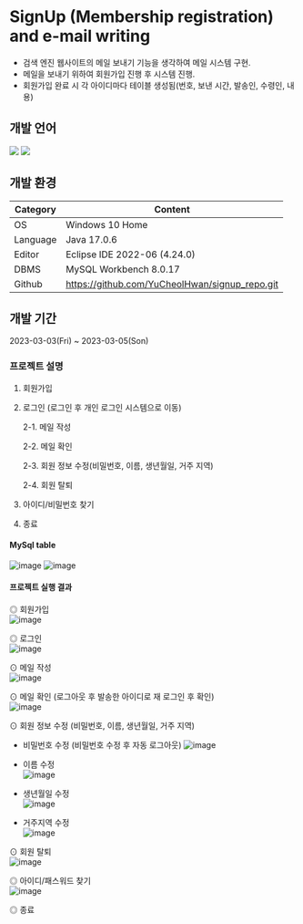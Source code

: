 # SignUp (Membership registration) and e-mail writing
  * 검색 엔진 웹사이트의 메일 보내기 기능을 생각하여 메일 시스템 구현.
  * 메일을 보내기 위하여 회원가입 진행 후 시스템 진행.
  * 회원가입 완료 시 각 아이디마다 테이블 생성됨(번호, 보낸 시간, 발송인, 수령인, 내용)
## 개발 언어
<img src="https://img.shields.io/badge/-Java-orange">
<img src="https://img.shields.io/badge/-MySql-blue">

## 개발 환경
| Category | Content |
| --- | --- |
| OS | Windows 10 Home |
| Language | Java 17.0.6 |
| Editor | Eclipse IDE 2022-06 (4.24.0) |
| DBMS | MySQL Workbench 8.0.17 |
| Github | https://github.com/YuCheolHwan/signup_repo.git |

## 개발 기간
2023-03-03(Fri) ~ 2023-03-05(Son)

### 프로젝트 설명
1. 회원가입
2. 로그인 (로그인 후 개인 로그인 시스템으로 이동) 

   2-1. 메일 작성 
 
   2-2. 메일 확인 
 
   2-3. 회원 정보 수정(비밀번호, 이름, 생년월일, 거주 지역) 
 
   2-4. 회원 탈퇴 
 
3. 아이디/비밀번호 찾기
4. 종료

#### MySql table
![image](https://user-images.githubusercontent.com/126849378/224650921-dab9af8a-ae6d-48d0-aceb-b93fa757b0dc.png)
![image](https://user-images.githubusercontent.com/126849378/224651048-0bd342fc-d380-4c85-a25a-c415a050f81e.png)


#### 프로젝트 실행 결과
◎ 회원가입  
![image](https://user-images.githubusercontent.com/126849378/224635162-2778b999-d792-4944-a523-eaa1463ac22b.png)

◎ 로그인  
![image](https://user-images.githubusercontent.com/126849378/224635425-43aefba8-6ea6-4048-8ee1-0549b840804d.png)

⊙ 메일 작성  
![image](https://user-images.githubusercontent.com/126849378/224635867-8594e2ee-cabe-4db5-872f-9a49c29536d7.png)

⊙ 메일 확인 (로그아웃 후 발송한 아이디로 재 로그인 후 확인)  
![image](https://user-images.githubusercontent.com/126849378/224636297-effeec4a-b02a-4926-b245-595644fcbd16.png)

⊙ 회원 정보 수정 (비밀번호, 이름, 생년월일, 거주 지역)

 * 비밀번호 수정 (비밀번호 수정 후 자동 로그아웃)
 ![image](https://user-images.githubusercontent.com/126849378/224638519-23c0f415-5df9-461c-aba0-fb62ac4eac6a.png)  
  
 * 이름 수정  
 ![image](https://user-images.githubusercontent.com/126849378/224644741-09fbca5b-f84c-4e09-aa2d-344c97acc351.png)  
  
 * 생년월일 수정  
 ![image](https://user-images.githubusercontent.com/126849378/224645093-da562c98-dbaa-498e-9d54-18151d5592ca.png)  
  
 * 거주지역 수정  
 ![image](https://user-images.githubusercontent.com/126849378/224645534-92e4713b-9729-4c86-8747-1656d96f9c3f.png)  
  
⊙ 회원 탈퇴  
 ![image](https://user-images.githubusercontent.com/126849378/224647467-10c0e190-4448-44a7-9054-d8533655564a.png)

◎ 아이디/패스워드 찾기  
 ![image](https://user-images.githubusercontent.com/126849378/224648615-e10cef68-a823-40d6-9af2-09d6fb72334d.png)

◎ 종료  
